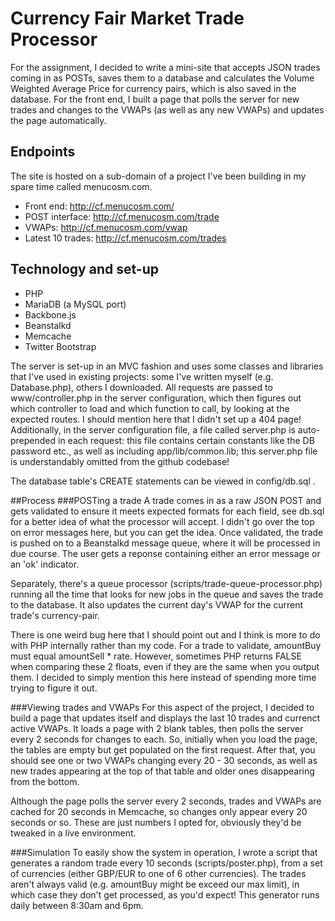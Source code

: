 # Currency Fair Market Trade Processor

For the assignment, I decided to write a mini-site that accepts JSON trades coming in as POSTs, saves them to a database and calculates the Volume Weighted Average Price for currency pairs, which is also saved in the database. For the front end, I built a page that polls the server for new trades and changes to the VWAPs (as well as any new VWAPs) and updates the page automatically.

## Endpoints
The site is hosted on a sub-domain of a project I've been building in my spare time called menucosm.com.
 - Front end: http://cf.menucosm.com/
 - POST interface: http://cf.menucosm.com/trade
 - VWAPs: http://cf.menucosm.com/vwap
 - Latest 10 trades: http://cf.menucosm.com/trades

## Technology and set-up
 - PHP
 - MariaDB (a MySQL port)
 - Backbone.js
 - Beanstalkd
 - Memcache
 - Twitter Bootstrap

The server is set-up in an MVC fashion and uses some classes and libraries that I've used in existing projects: some I've written myself (e.g. Database.php), others I downloaded. All requests are passed to www/controller.php in the server configuration, which then figures out which controller to load and which function to call, by looking at the expected routes. I should mention here that I didn't set up a 404 page! Additionally, in the server configuration file, a file called server.php is auto-prepended in each request: this file contains certain constants like the DB password etc., as well as including app/lib/common.lib; this server.php file is understandably omitted from the github codebase!

The database table's CREATE statements can be viewed in config/db.sql .

##Process
###POSTing a trade
A trade comes in as a raw JSON POST and gets validated to ensure it meets expected formats for each field, see db.sql for a better idea of what the processor will accept. I didn't go over the top on error messages here, but you can get the idea. Once validated, the trade is pushed on to a Beanstalkd message queue, where it will be processed in due course. The user gets a reponse containing either an error message or an 'ok' indicator.

Separately, there's a queue processor (scripts/trade-queue-processor.php) running all the time that looks for new jobs in the queue and saves the trade to the database. It also updates the current day's VWAP for the current trade's currency-pair.

There is one weird bug here that I should point out and I think is more to do with PHP internally rather than my code. For a trade to validate, amountBuy must equal amountSell * rate. However, sometimes PHP returns FALSE when comparing these 2 floats, even if they are the same when you output them. I decided to simply mention this here instead of spending more time trying to figure it out.

###Viewing trades and VWAPs
For this aspect of the project, I decided to build a page that updates itself and displays the last 10 trades and currenct active VWAPs. It loads a page with 2 blank tables, then polls the server every 2 seconds for changes to each. So, initially when you load the page, the tables are empty but get populated on the first request. After that, you should see one or two VWAPs changing every 20 - 30 seconds, as well as new trades appearing at the top of that table and older ones disappearing from the bottom.

Although the page polls the server every 2 seconds, trades and VWAPs are cached for 20 seconds in Memcache, so changes only appear every 20 seconds or so. These are just numbers I opted for, obviously they'd be tweaked in a live environment.

###Simulation
To easily show the system in operation, I wrote a script that generates a random trade every 10 seconds (scripts/poster.php), from a set of currencies (either GBP/EUR to one of 6 other currencies). The trades aren't always valid (e.g. amountBuy might be exceed our max limit), in which case they don't get processed, as you'd expect! This generator runs daily between 8:30am and 6pm.

